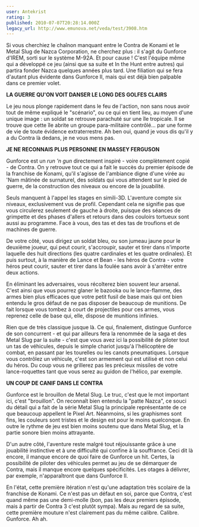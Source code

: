 ```yaml
---
user: Antekrist
rating: 3
published: 2010-07-07T20:28:14.000Z
legacy_url: http://www.emunova.net/veda/test/3908.htm
---
```

Si vous cherchiez le chaînon manquant entre le Contra de Konami et le Metal Slug de Nazca Corporation, ne cherchez plus : il s'agit du Gunforce d'IREM, sorti sur le système M-92A. Et pour cause ! C'est l'équipe même qui a développé ce jeu (ainsi que sa suite et In the Hunt entre autres) qui partira fonder Nazca quelques années plus tard. Une filiation qui se fera d'autant plus évidente dans Gunforce II, mais qui est déjà bien palpable dans ce premier volet.  

  

**LA GUERRE QU'ON VOIT DANSER LE LONG DES GOLFES CLAIRS**  

Le jeu nous plonge rapidement dans le feu de l'action, non sans nous avoir tout de même expliqué le "scénario", ou ce qui en tient lieu, au moyen d'une unique image : un soldat se retrouve parachuté sur une île tropicale. Il se trouve que cette île abrite un groupe para-militaire contrôlé... par une forme de vie de toute évidence extraterrestre. Ah ben oui, quand je vous dis qu'il y a du Contra là dedans, je ne vous mens pas.  

  

**JE NE RECONNAIS PLUS PERSONNE EN MASSEY FERGUSON**  

Gunforce est un _run 'n gun_ directement inspiré - voire complètement copié - de Contra. On y retrouve tout ce qui a fait le succès du premier épisode de la franchise de Konami, qu'il s'agisse de l'ambiance digne d'une virée au 'Nam mâtinée de surnaturel, des soldats qui vous attendent sur le pied de guerre, de la construction des niveaux ou encore de la jouabilité.  

Seuls manquent à l'appel les stages en simili-3D. L'aventure compte six niveaux, exclusivement vus de profil. Cependant cela ne signifie pas que vous circulerez seulement de gauche à droite, puisque des séances de grimpette et des phases d'allers et retours dans des couloirs tortueux sont aussi au programme. Face à vous, des tas et des tas de troufions et de machines de guerre.  

De votre côté, vous dirigez un soldat bleu, ou son jumeau jaune pour le deuxième joueur, qui peut courir, s'accroupir, sauter et tirer dans n'importe laquelle des huit directions (les quatre cardinales et les quatre ordinales). Et puis surtout, à la manière de Lance et Bean - les héros de Contra - votre héros peut courir, sauter et tirer dans la foulée sans avoir à s'arrêter entre deux actions.  

En éliminant les adversaires, vous récolterez bien souvent leur arsenal. C'est ainsi que vous pourrez glaner le bazooka ou le lance-flamme, des armes bien plus efficaces que votre petit fusil de base mais qui ont bien entendu le gros défaut de ne pas disposer de beaucoup de munitions. De fait lorsque vous tombez à court de projectiles pour ces armes, vous reprenez celle de base qui, elle, dispose de munitions infinies.  

Rien que de très classique jusque là. Ce qui, finalement, distingue Gunforce de son concurrent - et qui par ailleurs fera la renommée de la saga et des Metal Slug par la suite - c'est que vous avez ici la possibilité de piloter tout un tas de véhicules, depuis le simple chariot jusqu'à l'hélicoptère de combat, en passant par les tourelles ou les canots pneumatiques. Lorsque vous contrôlez un véhicule, c'est son armement qui est utilisé et non celui du héros. Du coup vous ne grillerez pas les précieux missiles de votre lance-roquettes tant que vous serez au guidon de l'hélico, par exemple.  

  

**UN COUP DE CANIF DANS LE CONTRA**  

Gunforce est le brouillon de Metal Slug. Le truc, c'est que le mot important ici, c'est "brouillon". On reconnaît bien entendu la "patte Nazca", ce souci du détail qui a fait de la série Metal Slug la principale représentante de ce que beaucoup appellent le Pixel Art. Néanmoins, si les graphismes sont fins, les couleurs sont tristes et le design est pour le moins quelconque. En outre le rythme de jeu est bien moins soutenu que dans Metal Slug, et la partie sonore bien moins attrayante.  

D'un autre côté, l'aventure reste malgré tout réjouissante grâce à une jouabilité instinctive et à une difficulté qui confine à la souffrance. Ceci dit là encore, il manque encore de quoi faire de Gunforce un hit. Certes, la possibilité de piloter des véhicules permet au jeu de se démarquer de Contra, mais il manque encore quelques spécificités. Les otages à délivrer, par exemple, n'apparaîtront que dans Gunforce II.  

En l'état, cette première itération n'est qu'une adaptation très scolaire de la franchise de Konami. Ce n'est pas un défaut en soi, parce que Contra, c'est quand même pas une demi-molle (bon, pas les deux premiers épisode, mais à partir de Contra 3 c'est plutôt sympa). Mais au regard de sa suite, cette première mouture n'est clairement pas du même calibre. Calibre. Gunforce. Ah ah.